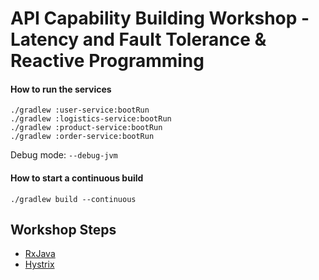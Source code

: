 # API Capability Building Workshop - Latency and Fault Tolerance & Reactive Programming 

#### How to run the services

```
./gradlew :user-service:bootRun
./gradlew :logistics-service:bootRun
./gradlew :product-service:bootRun
./gradlew :order-service:bootRun
```

Debug mode: `--debug-jvm`

#### How to start a continuous build

```
./gradlew build --continuous
```

## Workshop Steps

- [RxJava](RXJAVA.md)
- [Hystrix](HYSTRIX.md)


 


